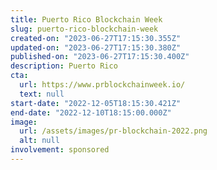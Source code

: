 ```yaml
---
title: Puerto Rico Blockchain Week
slug: puerto-rico-blockchain-week
created-on: "2023-06-27T17:15:30.355Z"
updated-on: "2023-06-27T17:15:30.380Z"
published-on: "2023-06-27T17:15:30.400Z"
description: Puerto Rico
cta:
  url: https://www.prblockchainweek.io/
  text: null
start-date: "2022-12-05T18:15:30.421Z"
end-date: "2022-12-10T18:15:00.000Z"
image:
  url: /assets/images/pr-blockchain-2022.png
  alt: null
involvement: sponsored
---
```

